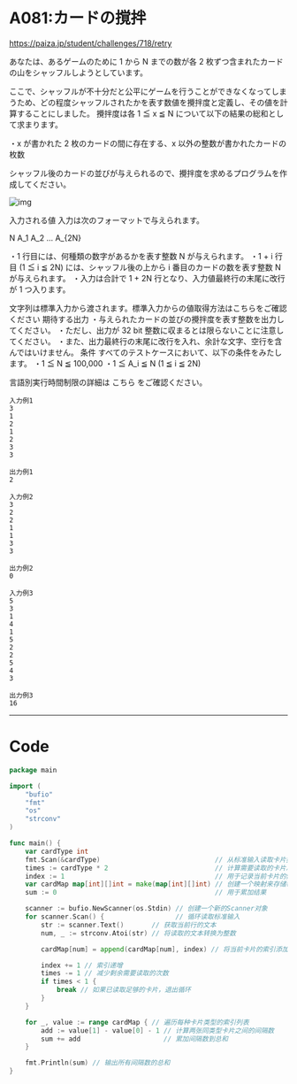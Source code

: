 # A081:カードの撹拌

<https://paiza.jp/student/challenges/718/retry>

あなたは、あるゲームのために 1 から N までの数が各 2 枚ずつ含まれたカードの山をシャッフルしようとしています。

ここで、シャッフルが不十分だと公平にゲームを行うことができなくなってしまうため、どの程度シャッフルされたかを表す数値を攪拌度と定義し、その値を計算することにしました。
攪拌度は各 1 ≦ x ≦ N について以下の結果の総和として求まります。

・x が書かれた 2 枚のカードの間に存在する、x 以外の整数が書かれたカードの枚数

シャッフル後のカードの並びが与えられるので、攪拌度を求めるプログラムを作成してください。

![img](http://paiza.s3.amazonaws.com/problem/img/718/img.png)

入力される値
入力は次のフォーマットで与えられます。

N
A_1
A_2
...
A_{2N}

・1 行目には、何種類の数字があるかを表す整数 N が与えられます。
・1 + i 行目 (1 ≦ i ≦ 2N) には、シャッフル後の上から i 番目のカードの数を表す整数 N が与えられます。
・入力は合計で 1 + 2N 行となり、入力値最終行の末尾に改行が 1 つ入ります。

文字列は標準入力から渡されます。標準入力からの値取得方法はこちらをご確認ください
期待する出力
・与えられたカードの並びの攪拌度を表す整数を出力してください。
・ただし、出力が 32 bit 整数に収まるとは限らないことに注意してください。
・また、出力最終行の末尾に改行を入れ、余計な文字、空行を含んではいけません。
条件
すべてのテストケースにおいて、以下の条件をみたします。
・1 ≦ N ≦ 100,000
・1 ≦ A_i ≦ N (1 ≦ i ≦ 2N)

言語別実行時間制限の詳細は こちら をご確認ください。

```
入力例1
3
1
2
1
2
3
3
```
```
出力例1
2
```
```
入力例2
3
2
2
1
1
3
3
```
```
出力例2
0
```
```
入力例3
5
3
1
4
1
5
2
2
5
4
3
```
```
出力例3
16
```

---

# Code
```go
package main

import (
	"bufio"
	"fmt"
	"os"
	"strconv"
)

func main() {
	var cardType int
	fmt.Scan(&cardType)                             // 从标准输入读取卡片类型的数量
	times := cardType * 2                           // 计算需要读取的卡片总数（每种类型2张）
	index := 1                                      // 用于记录当前卡片的索引位置
	var cardMap map[int][]int = make(map[int][]int) // 创建一个映射来存储每种类型的卡片和它们的索引位置
	sum := 0                                        // 用于累加结果

	scanner := bufio.NewScanner(os.Stdin) // 创建一个新的Scanner对象
	for scanner.Scan() {                  // 循环读取标准输入
		str := scanner.Text()       // 获取当前行的文本
		num, _ := strconv.Atoi(str) // 将读取的文本转换为整数

		cardMap[num] = append(cardMap[num], index) // 将当前卡片的索引添加到对应类型的切片中

		index += 1 // 索引递增
		times -= 1 // 减少剩余需要读取的次数
		if times < 1 {
			break // 如果已读取足够的卡片，退出循环
		}
	}

	for _, value := range cardMap { // 遍历每种卡片类型的索引列表
		add := value[1] - value[0] - 1 // 计算两张同类型卡片之间的间隔数
		sum += add                     // 累加间隔数到总和
	}

	fmt.Println(sum) // 输出所有间隔数的总和
}
```